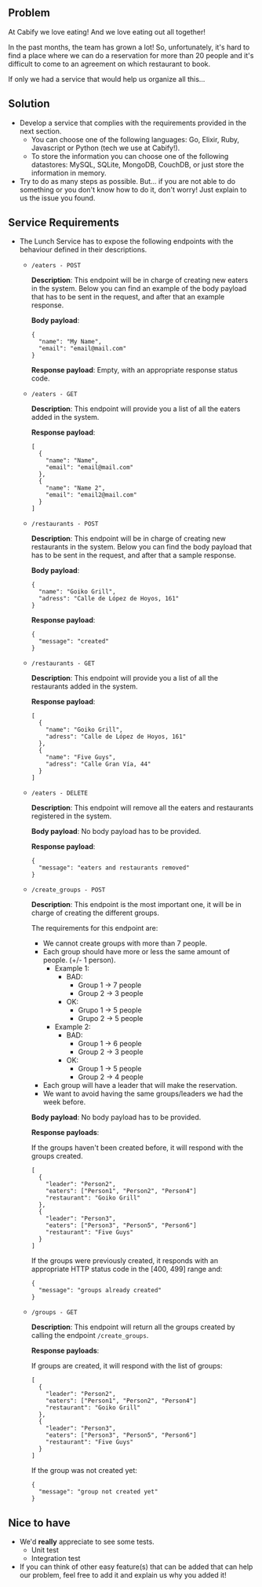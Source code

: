 ## Problem
At Cabify we love eating! And we love eating out all together!

In the past months, the team has grown a lot! 
So, unfortunately, it's hard to find a place where we can do a reservation for more than 20 people and it's difficult to come to an agreement on which restaurant to book.

If only we had a service that would help us organize all this...

## Solution
  - Develop a service that complies with the requirements provided in the next section.
    - You can choose one of the following languages: Go, Elixir, Ruby, Javascript or Python (tech we use at Cabify!).
    - To store the information you can choose one of the following datastores: MySQL, SQLite, MongoDB, CouchDB, or just store the information in memory.
  - Try to do as many steps as possible. But... if you are not able to do something or you don't know how to do it, don't worry! Just explain to us the issue you found.

## Service Requirements
  - The Lunch Service has to expose the following endpoints with the behaviour defined in their descriptions.

    - `/eaters - POST`

      **Description**: This endpoint will be in charge of creating new eaters in the system. Below you can find an example of the body payload that has to be sent in the request, and after that an example response.  

      **Body payload**:
      ```
      {
        "name": "My Name",
        "email": "email@mail.com"
      }
      ```

      **Response payload**: Empty, with an appropriate response status code.

    - `/eaters - GET`

      **Description**: This endpoint will provide you a list of all the eaters added in the system.
      
      **Response payload**:

      ```
      [
        {
          "name": "Name",
          "email": "email@mail.com"
        },
        {
          "name": "Name 2",
          "email": "email2@mail.com"
        }
      ]
      ```
    
    - `/restaurants - POST`

      **Description**: This endpoint will be in charge of creating new restaurants in the system. Below you can find the body payload that has to be sent in the request, and after that a sample response.

      **Body payload**:
      ```
      {
        "name": "Goiko Grill",
        "adress": "Calle de López de Hoyos, 161"
      }
      ```

      **Response payload**:

      ```
      {
        "message": "created"
      }
      ```

    - `/restaurants - GET`

      **Description**: This endpoint will provide you a list of all the restaurants added in the system.

      **Response payload**:

      ```
      [
        {
          "name": "Goiko Grill",
          "adress": "Calle de López de Hoyos, 161"
        },
        {
          "name": "Five Guys",
          "adress": "Calle Gran Vía, 44"
        }
      ]
      ```

    - `/eaters - DELETE` 
      
      **Description**: This endpoint will remove all the eaters and restaurants registered in the system.

      **Body payload**: No body payload has to be provided.
      
      **Response payload**:

      ```
      {
        "message": "eaters and restaurants removed"
      }
      ```

    - `/create_groups - POST`

      **Description**: This endpoint is the most important one, it will be in charge of creating the different groups.
      
      The requirements for this endpoint are:
        - We cannot create groups with more than 7 people.
        - Each group should have more or less the same amount of people. (+/- 1 person). 
          - Example 1:
            - BAD:
              - Group 1 -> 7 people
              - Group 2 -> 3 people
            - OK:
              - Grupo 1 -> 5 people
              - Grupo 2 -> 5 people
          - Example 2:
            - BAD: 
              - Group 1 -> 6 people
              - Group 2 -> 3 people
            - OK:
              - Group 1 -> 5 people
              - Group 2 -> 4 people
        - Each group will have a leader that will make the reservation.
        - We want to avoid having the same groups/leaders we had the week before.

      **Body payload**: No body payload has to be provided.

      **Response payloads**:

      If the groups haven't been created before, it will respond with the groups created.

      ```
      [
        {
          "leader": "Person2",
          "eaters": ["Person1", "Person2", "Person4"]
          "restaurant": "Goiko Grill" 
        },
        {
          "leader": "Person3",
          "eaters": ["Person3", "Person5", "Person6"]
          "restaurant": "Five Guys" 
        }
      ]
      ```

      If the groups were previously created, it responds with an appropriate HTTP status code in the [400, 499] range and:

      ```
      {
        "message": "groups already created"
      }
      ```

    - `/groups - GET`

      **Description**: This endpoint will return all the groups created by calling the endpoint `/create_groups`. 

      **Response payloads**:

      If groups are created, it will respond with the list of groups:

      ```
      [
        {
          "leader": "Person2",
          "eaters": ["Person1", "Person2", "Person4"]
          "restaurant": "Goiko Grill" 
        },
        {
          "leader": "Person3",
          "eaters": ["Person3", "Person5", "Person6"]
          "restaurant": "Five Guys" 
        }
      ]
      ```

      If the group was not created yet:

      ```
      {
        "message": "group not created yet"
      }
      ```
 
## Nice to have

- We'd **really** appreciate to see some tests. 
  - Unit test
  - Integration test
- If you can think of other easy feature(s) that can be added that can help our problem, feel free to add it and explain us why you added it!
